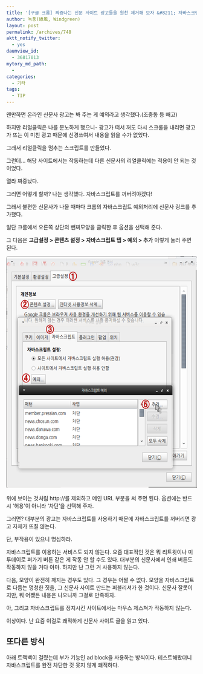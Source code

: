```yaml
---
title: '[구글 크롬] 짜증나는 신문 사이트 광고들을 원천 제거해 보자 &#8211; 자바스크립트 예외 처리'
author: 녹풍(綠風, Windgreen)
layout: post
permalink: /archives/748
aktt_notify_twitter:
  - yes
daumview_id:
  - 36817013
mytory_md_path:
  - 
categories:
  - 기타
tags:
  - TIP
---
```

왠만하면 온라인 신문사 광고는 봐 주는 게 예의라고 생각했다.(조중동 등 빼고)

하지만 리얼클릭은 나를 분노하게 했으니- 광고가 떠서 꺼도 다시 스크롤을 내리면 광고가 뜨는 이 미친 광고 때문에 신경쓰여서 내용을 읽을 수가 없었다.

그래서 리얼클릭을 멈추는 스크립트를 만들었다.

그런데&#8230; 해당 사이트에서는 작동하는데 다른 신문사의 리얼클릭에는 적용이 안 되는 것이었다.

열라 짜증났다.

그러면 어떻게 할까? 나는 생각했다. 자바스크립트를 꺼버려야겠다!

그래서 불편한 신문사가 나올 때마다 크롬의 자바스크립트 예외처리에 신문사 링크를 추가했다.

일단 크롬에서 오른쪽 상단의 뺀찌모양을 클릭한 후 옵션을 선택해 준다.

그 다음은 **고급설정 > 콘텐츠 설정 > 자바스크립트 탭 > 예외 > 추가** 이렇게 눌러 주면 된다.

<img class="aligncenter" alt="" src="/uploads/legacy/old-images/1/cfile22.uf.135E0B4D4D4BC960221287.png" width="580" height="612" />

위에 보이는 것처럼 http://를 제외하고 메인 URL 부분을 써 주면 된다. 옵션에는 반드시 &#8216;허용&#8217;이 아니라 &#8216;차단&#8217;을 선택해 주자.

그러면? 대부분의 광고는 자바스크립트를 사용하기 때문에 자바스크립트를 꺼버리면 광고 자체가 뜨질 않는다.

단, 부작용이 있으니 명심하라.

자바스크립트를 이용하는 서비스도 되지 않는다. 요즘 대표적인 것은 뭐 리트윗이나 미투데이로 퍼가기 버튼 같은 게 작동 안 할 수도 있다. 대부분의 신문사에서 인쇄 버튼도 작동하지 않을 거다 아마. 하지만 난 그런 거 사용하지 않는다.

다음, 모양이 완전히 깨지는 경우도 있다. 그 경우는 어쩔 수 없다. 모양을 자바스크립트로 다듬는 멍청한 짓을, 그 신문사 사이트 만드는 퍼블리셔가 한 것이다. 신문사 잘못이지만, 뭐 어쨌든 내용은 나오니까 그걸로 만족하자.

아, 그리고 자바스크립트를 정지시킨 사이트에서는 마우스 제스쳐가 작동하지 않는다.

이상이다. 난 요즘 이걸로 쾌적하게 신문사 사이트 글을 읽고 있다.

## 또다른 방식

아래 트랙백이 걸렸는데 부가 기능인 ad block을 사용하는 방식이다. 테스트해봤더니 자바스크립트를 완전 차단한 것 못지 않게 쾌적하다.